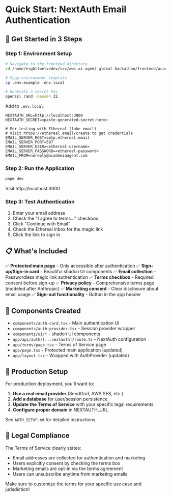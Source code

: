 # Quick Start: NextAuth Email Authentication

## 🚀 Get Started in 3 Steps

### Step 1: Environment Setup

```bash
# Navigate to the frontend directory
cd /home/eighttwelvedev/src/aws-ai-agent-global-hackathon/frontend/academia-agent

# Copy environment template
cp .env.example .env.local

# Generate a secret key
openssl rand -base64 32
```

Add to `.env.local`:
```env
NEXTAUTH_URL=http://localhost:3000
NEXTAUTH_SECRET=<paste-generated-secret-here>

# For testing with Ethereal (fake email)
# Visit https://ethereal.email/create to get credentials
EMAIL_SERVER_HOST=smtp.ethereal.email
EMAIL_SERVER_PORT=587
EMAIL_SERVER_USER=<ethereal-username>
EMAIL_SERVER_PASSWORD=<ethereal-password>
EMAIL_FROM=noreply@academiaagent.com
```

### Step 2: Run the Application

```bash
pnpm dev
```

Visit http://localhost:3000

### Step 3: Test Authentication

1. Enter your email address
2. Check the "I agree to terms..." checkbox
3. Click "Continue with Email"
4. Check the Ethereal inbox for the magic link
5. Click the link to sign in

## 📋 What's Included

✅ **Protected main page** - Only accessible after authentication
✅ **Sign-up/Sign-in card** - Beautiful shadcn UI components
✅ **Email collection** - Passwordless magic link authentication
✅ **Terms checkbox** - Required consent before sign-up
✅ **Privacy policy** - Comprehensive terms page (modeled after Anthropic)
✅ **Marketing consent** - Clear disclosure about email usage
✅ **Sign-out functionality** - Button in the app header

## 🎨 Components Created

- `components/auth-card.tsx` - Main authentication UI
- `components/auth-provider.tsx` - Session provider wrapper
- `components/ui/*` - shadcn UI components
- `app/api/auth/[...nextauth]/route.ts` - NextAuth configuration
- `app/terms/page.tsx` - Terms of Service page
- `app/page.tsx` - Protected main application (updated)
- `app/layout.tsx` - Wrapped with AuthProvider (updated)

## 🔧 Production Setup

For production deployment, you'll want to:

1. **Use a real email provider** (SendGrid, AWS SES, etc.)
2. **Add a database** for user/session persistence
3. **Update the Terms of Service** with your specific legal requirements
4. **Configure proper domain** in NEXTAUTH_URL

See `AUTH_SETUP.md` for detailed instructions.

## 📝 Legal Compliance

The Terms of Service clearly states:
- Email addresses are collected for authentication and marketing
- Users explicitly consent by checking the terms box
- Marketing emails are opt-in via the terms agreement
- Users can unsubscribe anytime from marketing emails

Make sure to customize the terms for your specific use case and jurisdiction!
